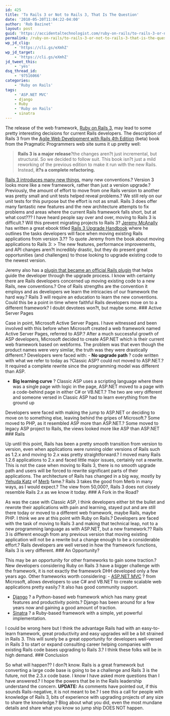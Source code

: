 ```yaml
---
id: 425
title: 'To Rails 3 or Not to Rails 3, That Is The Question'
date: '2010-05-20T11:04:22-04:00'
author: 'Rob Bazinet'
layout: post
guid: 'https://accidentaltechnologist.com/ruby-on-rails/to-rails-3-or-not-to-rails-3-that-is-the-question/'
permalink: /ruby-on-rails/to-rails-3-or-not-to-rails-3-that-is-the-question/
wp_jd_clig:
    - 'https://cli.gs/eXmhZ'
wp_jd_target:
    - 'https://cli.gs/eXmhZ'
jd_tweet_this:
    - 'yes'
dsq_thread_id:
    - '97516066'
categories:
    - 'Ruby on Rails'
tags:
    - 'ASP.NET MVC'
    - django
    - Ruby
    - 'Ruby on Rails'
    - sinatra
---
```


The release of the web framework, [Ruby on Rails 3](https://weblog.rubyonrails.org/2010/4/13/rails-3-0-third-beta-release), may lead to some pretty interesting decisions for current Rails developers. The description of Rails 3 from the [Agile Web Development with Rails 4th Edition](https://pragprog.com/titles/rails4/agile-web-development-with-rails-4th-edition) (beta) book from the Pragmatic Programmers web site sums it up pretty well:

> **Rails 3 is a major release**?the changes aren?t just incremental, but structural. So we decided to follow suit. This book isn?t just a mild reworking of the previous edition to make it run with the new Rails. Instead, **it?s a complete refactoring.**

 [Rails 3 introduces many new things](https://guides.rails.info/3_0_release_notes.html), many new conventions.? Version 3 looks more like a new framework, rather than just a version upgrade.? Previously, the amount of effort to move from one Rails version to another was pretty small and unit tests helped reveal problems.? We still rely on our unit tests for this purpose but the effort is not as small. Rails 3 does offer many fantastic new features and the new architecture attempts to fix problems and areas where the current Rails framework falls short, but at what cost??? I have heard people say over and over, moving to Rails 3 is difficult.? Will this prevent migrating projects to Rails 3? [Jeremy McAnally](https://omgbloglol.com/) has written a great ebook titled [Rails 3 Upgrade Handbook](https://railsupgradehandbook.com/) where he outlines the tasks developers will face when moving existing Rails applications from version 3.?? To quote Jeremy from the book about moving applications to Rails 3: > The new features, performance improvements, and API changes aren?t incredibly drastic, but they do present great opportunities (and challenges) to those looking to upgrade existing code to the newest version.

 Jeremy also has a [plugin that became an official Rails plugin](https://omgbloglol.com/post/364624593/rails-upgrade-is-now-an-official-plugin) that helps guide the developer through the upgrade process. I know with certainty there are Rails developers concerned up moving existing code to a new Rails, new conventions.? One of Rails strengths are the convention it employs and as developers we learn the intricacies of our framework the hard way.? Rails 3 will require an education to learn the new conventions. Could this be a point in time where faithful Rails developers move on to a different framework? I doubt devotees won?t, but maybe some. ### Active Server Pages

 Case in point, Microsoft Active Server Pages. I have witnessed and been involved with this before when Microsoft created a web framework named Active Server Pages, referred to ASP.? After a much successful growth of ASP developers, Microsoft decided to create ASP.NET which is their current web framework based on webforms. The problem was that even though the product names were very similar, the truth was they were drastically different.? Developers were faced with: - **No upgrade path** ? code written with what we refer to today as ?Classic ASP? could not moved to ASP.NET.? It required a complete rewrite since the programming model was different than ASP.
- **Big learning curve** ? Classic ASP uses a scripting language where there was a single page with logic in the page, ASP.NET moved to a page with a code-behind page in either C# or VB.NET.? The two are very different and someone versed in Classic ASP had to learn everything from the ground up
 
 Developers were faced with making the jump to ASP.NET or deciding to move on to something else, leaving behind the gripes of Microsoft.? Some moved to PHP, as it resembled ASP more than ASP.NET.? Some moved to legacy ASP project to Rails, the views looked more like ASP than ASP.NET ### Rails

 Up until this point, Rails has been a pretty smooth transition from version to version, even when applications were running older versions of Rails such as 1.2.x and moving to 2.x was pretty straightforward.? I moved many Rails 1.2.6 applications to 2.x and faced little major issues, certainly not a rewrite. This is not the case when moving to Rails 3, there is no smooth upgrade path and users will be forced to rewrite significant parts of their applications. The architecture of Rails has changed in a big way, mostly by [Yehuda Katz](https://yehudakatz.com/) of [Merb](https://www.merbivore.com/) fame.? Rails 3 takes the good from Merb in many ways, as I would expect.? The view from 50,000?, Rails 3 does not closely resemble Rails 2.x as we know it today. ### A Fork in the Road?

 As was the case with Classic ASP, I think developers either bit the bullet and rewrote their applications with pain and learning, stayed put and are still there today or moved to a different web framework, maybe Rails, maybe PHP. I think we are at this point with Ruby on Rails.? Developers are faced with the task of moving to Rails 3 and making that technical leap, not to a new programming language as with ASP.NET, but a new framework.?? Rails 3 is different enough from any previous version that moving existing application will not be a rewrite but a change enough to be a considerable effort.? Rails developers are well versed in how the framework functions, Rails 3 is very different. ### An Opportunity?

 This may be an opportunity for other frameworks to gain some traction.? New developers considering Ruby on Rails 3 have a bigger challenge with the framework, it is not exactly the framework DHH developed only a few years ago. Other frameworks worth considering: - [ASP.NET MVC](https://www.asp.net/mvc/) ? from Microsoft, allows developers to use C# and VB.NET to create scalable web applications pretty easily.? It also has good community support.
- [Django](https://www.djangoproject.com/) ? a Python-based web framework which has many great features and productivity points.? Django has been around for a few years now and gaining a good amount of traction.
- [Sinatra](https://www.sinatrarb.com/) ? a Ruby-based framework with a simple, yet powerful implementation.
 
 I could be wrong here but I think the advantage Rails had with an easy-to-learn framework, great productivity and easy upgrades will be a bit strained in Rails 3. This will surely be a great opportunity for developers well-versed in Rails 3 to start or expand consulting career helping companies with existing Rails code bases upgrading to Rails 3.? I think these folks will be in high demand. ### Conclusion

 So what will happen?? I don?t know. Rails is a great framework but converting a large code base is going to be a challenge and Rails 3 is the future, not the 2.3.x code base. I know I have asked more questions than I have answered.? I hope the powers that be in the Rails leadership understand the concern. **UPDATE:** As comments have pointed out, if this sounds Rails-negative, it is not meant to be.? I see this a call for people with knowledge of Rails 3, bits of experience with upgrading projects of any size to share the knowledge.? Blog about what you did, even the most mundane details and share what you know so jump ship DOES NOT happen.